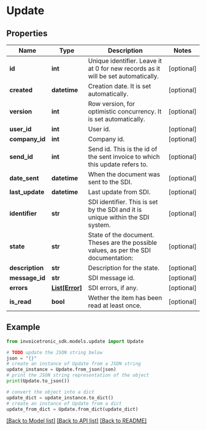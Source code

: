 # Update


## Properties

Name | Type | Description | Notes
------------ | ------------- | ------------- | -------------
**id** | **int** | Unique identifier. Leave it at 0 for new records as it will be set automatically. | [optional] 
**created** | **datetime** | Creation date. It is set automatically. | [optional] 
**version** | **int** | Row version, for optimistic concurrency. It is set automatically. | [optional] 
**user_id** | **int** | User id. | [optional] 
**company_id** | **int** | Company id. | [optional] 
**send_id** | **int** | Send id. This is the id of the sent invoice to which this update refers to. | [optional] 
**date_sent** | **datetime** | When the document was sent to the SDI. | [optional] 
**last_update** | **datetime** | Last update from SDI. | [optional] 
**identifier** | **str** | SDI identifier. This is set by the SDI and it is unique within the SDI system. | [optional] 
**state** | **str** | State of the document. Theses are the possible values, as per the SDI documentation: | [optional] 
**description** | **str** | Description for the state. | [optional] 
**message_id** | **str** | SDI message id. | [optional] 
**errors** | [**List[Error]**](Error.md) | SDI errors, if any. | [optional] 
**is_read** | **bool** | Wether the item has been read at least once. | [optional] 

## Example

```python
from invoicetronic_sdk.models.update import Update

# TODO update the JSON string below
json = "{}"
# create an instance of Update from a JSON string
update_instance = Update.from_json(json)
# print the JSON string representation of the object
print(Update.to_json())

# convert the object into a dict
update_dict = update_instance.to_dict()
# create an instance of Update from a dict
update_from_dict = Update.from_dict(update_dict)
```
[[Back to Model list]](../README.md#documentation-for-models) [[Back to API list]](../README.md#documentation-for-api-endpoints) [[Back to README]](../README.md)


